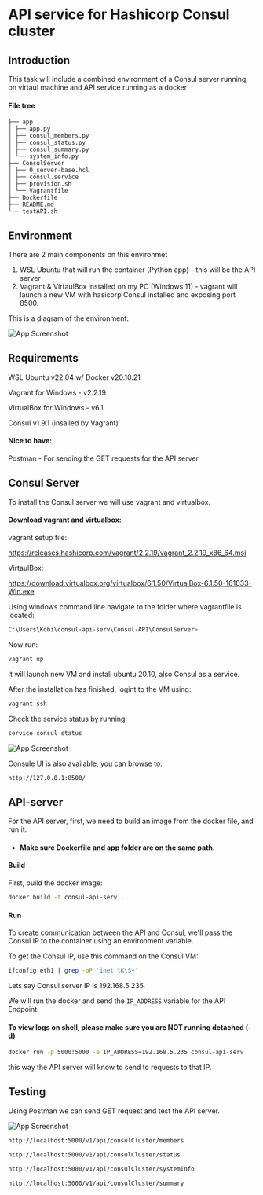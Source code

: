
# API service for Hashicorp Consul cluster

## Introduction
This task will include a combined environment of a Consul server running on virtaul machine and API service running as a docker

#### File tree
```
├── app           
│ ├── app.py
│ ├── consul_members.py
│ ├── consul_status.py
│ ├── consul_summary.py
│ └── system_info.py
├── ConsulServer
│ ├── 0_server-base.hcl
│ ├── consul.service
│ ├── provision.sh
│ └── Vagrantfile
├── Dockerfile
├── README.md
└── testAPI.sh
```
## Environment


There are 2 main components on this environmet
1. WSL Ubuntu that will run the container (Python app) - this will be the API server
2. Vagrant & VirtaulBox installed on my PC (Windows 11) - vagrant will launch a new VM with hasicorp Consul installed and exposing port 8500.



This is a diagram of the environment:

![App Screenshot](https://i.postimg.cc/nzdk63yk/drawio-2.png)

## Requirements

WSL Ubuntu v22.04 w/ Docker v20.10.21

Vagrant for Windows - v2.2.19

VirtualBox for Windows - v6.1

Consul v1.9.1 (insalled by Vagrant)

#### Nice to have:
Postman - For sending the GET requests for the API server.

## Consul Server
To install the Consul server we will use vagrant and virtualbox.

#### Download vagrant and virtualbox:

vagrant setup file:

https://releases.hashicorp.com/vagrant/2.2.19/vagrant_2.2.19_x86_64.msi

VirtaulBox:

https://download.virtualbox.org/virtualbox/6.1.50/VirtualBox-6.1.50-161033-Win.exe


Using windows command line navigate to the folder where vagrantfile is located:


```bash
C:\Users\Kobi\consul-api-serv\Consul-API\ConsulServer>
```

Now run:

```bash
vagrant up
```

It will launch new VM and install ubuntu 20.10, also Consul as a service.

After the installation has finished, logint to the VM using:

```bash
vagrant ssh
```
Check the service status by running:
```bash
service consul status
```

![App Screenshot](https://i.postimg.cc/nLwrg5FT/consul.png)

Consule UI is also available, you can browse to:
```bash
http://127.0.0.1:8500/
```

## API-server

For the API server, first, we need to build an image from the docker file, and run it.

* #### Make sure Dockerfile and app folder are on the same path.




#### Build

First, build the docker image:

```bash
docker build -t consul-api-serv .
```

#### Run

To create communication between the API and Consul, we'll pass the Consul IP to the container using an environment variable.

To get the Consul IP, use this command on the Consul VM:

```bash
ifconfig eth1 | grep -oP 'inet \K\S+'
```
Lets say Consul server IP is 192.168.5.235.

We will run the docker and send the `IP_ADDRESS` variable for the API Endpoint.



#### To view logs on shell, please make sure you are NOT running detached (-d)

```bash
docker run -p 5000:5000 -e IP_ADDRESS=192.168.5.235 consul-api-serv
```

this way the API server will know to send to requests to that IP.


## Testing

Using Postman we can send GET request and test the API server.

![App Screenshot](https://i.postimg.cc/3wHWTpm0/postman.png)

```bash
http://localhost:5000/v1/api/consulCluster/members

http://localhost:5000/v1/api/consulCluster/status

http://localhost:5000/v1/api/consulCluster/systemInfo

http://localhost:5000/v1/api/consulCluster/summary
```


